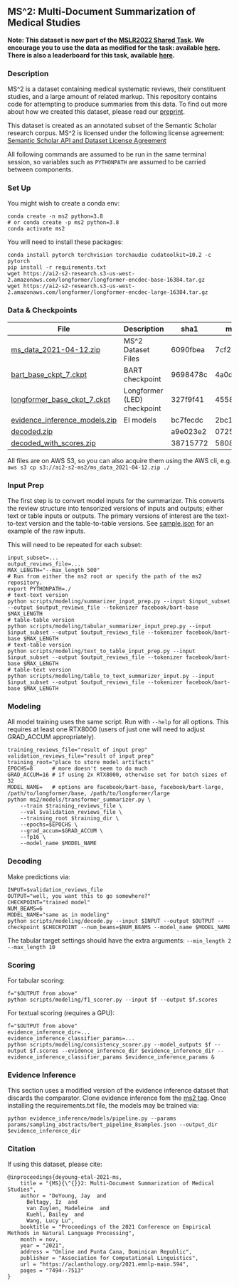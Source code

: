 ## MS^2: Multi-Document Summarization of Medical Studies

**Note: This dataset is now part of the [MSLR2022 Shared Task](https://github.com/allenai/mslr-shared-task). We encourage you to use the data as modified for the task: available [here](https://github.com/allenai/mslr-shared-task#dataset-access). There is also a leaderboard for this task, available [here](https://leaderboard.allenai.org/mslr-ms2/submissions/public).**

### Description

MS^2 is a dataset containing medical systematic reviews, their constituent studies, and a large amount of related markup. This repository contains code for attempting to produce summaries from this data. To find out more about how we created this dataset, please read our [preprint](https://arxiv.org/abs/2104.06486).

This dataset is created as an annotated subset of the Semantic Scholar research corpus. MS^2 is licensed under the following license agreement: [Semantic Scholar API and Dataset License Agreement](http://s2-public-api-prod.us-west-2.elasticbeanstalk.com/corpus/legal/)

All following commands are assumed to be run in the same terminal session, so variables such as `PYTHONPATH` are assumed to be carried between components.

### Set Up

You might wish to create a conda env:
```
conda create -n ms2 python=3.8
# or conda create -p ms2 python=3.8
conda activate ms2
```

You will need to install these packages:
```
conda install pytorch torchvision torchaudio cudatoolkit=10.2 -c pytorch
pip install -r requirements.txt
wget https://ai2-s2-research.s3-us-west-2.amazonaws.com/longformer/longformer-encdec-base-16384.tar.gz
wget https://ai2-s2-research.s3-us-west-2.amazonaws.com/longformer/longformer-encdec-large-16384.tar.gz
```

### Data & Checkpoints

| File        | Description | sha1        | md5         |
| ----------- | ----------- | ----------- | ----------- |
| [ms_data_2021-04-12.zip](https://ai2-s2-ms2.s3-us-west-2.amazonaws.com/ms_data_2021-04-12.zip)      | MS^2 Dataset Files | 6090fbea | 7cf243af |
| [bart_base_ckpt_7.ckpt](https://ai2-s2-ms2.s3-us-west-2.amazonaws.com/bart_base_ckpt_7.ckpt)        | BART checkpoint | 9698478c | 4a0d5630 |
| [longformer_base_ckpt_7.ckpt](https://ai2-s2-ms2.s3-us-west-2.amazonaws.com/longformer_base_ckpt_7.ckpt)        | Longformer (LED) checkpoint | 327f9f41 | 4558b0d4 |
| [evidence_inference_models.zip](https://ai2-s2-ms2.s3-us-west-2.amazonaws.com/evidence_inference_models.zip)        | EI models | bc7fecdc | 2bc1bdaf |
| [decoded.zip](https://ai2-s2-ms2.s3-us-west-2.amazonaws.com/decoded.zip)      |  | a9e023e2 | 0725f2a4 |
| [decoded_with_scores.zip](https://ai2-s2-ms2.s3-us-west-2.amazonaws.com/decoded_with_scores.zip)      |  | 38715772 | 5808924e |

All files are on AWS S3, so you can also acquire them using the AWS cli, e.g. `aws s3 cp s3://ai2-s2-ms2/ms_data_2021-04-12.zip ./`

[comment]: <> (```)
[comment]: <> (sha1sum ms_data_2021-04-12.zip)
[comment]: <> (6090fbea367c7c52a4c3a9418591792d8dea90e7  ms_data_2021-04-12.zip)
[comment]: <> (md5sum ms_data_2021-04-12.zip)
[comment]: <> (7cf243af2373ad496d948fc73d7dcf31  ms_data_2021-04-12.zip)
[comment]: <> (```)

### Input Prep

The first step is to convert model inputs for the summarizer. This converts the review structure into tensorized versions of inputs and outputs; either text or table inputs or outputs. The primary versions of interest are the text-to-text version and the table-to-table versions. See [sample.json](sample.json) for an example of the raw inputs.

This will need to be repeated for each subset:
```
input_subset=...
output_reviews_file=...
MAX_LENGTH="--max_length 500"
# Run from either the ms2 root or specify the path of the ms2 repository.
export PYTHONPATH=./
# text-text version
python scripts/modeling/summarizer_input_prep.py --input $input_subset --output $output_reviews_file --tokenizer facebook/bart-base $MAX_LENGTH
# table-table version
python scripts/modeling/tabular_summarizer_input_prep.py --input $input_subset --output $output_reviews_file --tokenizer facebook/bart-base $MAX_LENGTH
# text-table version
python scripts/modeling/text_to_table_input_prep.py --input $input_subset --output $output_reviews_file --tokenizer facebook/bart-base $MAX_LENGTH
# table-text version
python scripts/modeling/table_to_text_summarizer_input.py --input $input_subset --output $output_reviews_file --tokenizer facebook/bart-base $MAX_LENGTH
```

### Modeling

All model training uses the same script. Run with `--help` for all options. This requires at least one RTX8000 (users of just one will need to adjust GRAD_ACCUM appropriately).
```
training_reviews_file="result of input prep"
validation_reviews_file="result of input prep"
training_root="place to store model artifacts"
EPOCHS=8      # more doesn't seem to do much
GRAD_ACCUM=16 # if using 2x RTX8000, otherwise set for batch sizes of 32
MODEL_NAME=   # options are facebook/bart-base, facebook/bart-large, /path/to/longformer/base, /path/to/longformer/large
python ms2/models/transformer_summarizer.py \
    --train $training_reviews_file \
    --val $validation_reviews_file \
    --training_root $training_dir \
    --epochs=$EPOCHS \
    --grad_accum=$GRAD_ACCUM \
    --fp16 \
    --model_name $MODEL_NAME
```

### Decoding

Make predictions via:
```
INPUT=$validation_reviews_file
OUTPUT="well, you want this to go somewhere?"
CHECKPOINT="trained model"
NUM_BEAMS=6
MODEL_NAME="same as in modeling"
python scripts/modeling/decode.py --input $INPUT --output $OUTPUT --checkpoint $CHECKPOINT --num_beams=$NUM_BEAMS --model_name $MODEL_NAME
```

The tabular target settings should have the extra arguments: `--min_length 2 --max_length 10`

### Scoring

For tabular scoring:
```
f="$OUTPUT from above"
python scripts/modeling/f1_scorer.py --input $f --output $f.scores
```

For textual scoring (requires a GPU):
```
f="$OUTPUT from above"
evidence_inference_dir=...
evidence_inference_classifier_params=...
python scripts/modeling/consistency_scorer.py --model_outputs $f --output $f.scores --evidence_inference_dir $evidence_inference_dir --evidence_inference_classifier_params $evidence_inference_params &
```

### Evidence Inference

This section uses a modified version of the evidence inference dataset that discards the comparator. Clone evidence inference fom the [ms2 tag](https://github.com/jayded/evidence-inference/releases/tag/ms2). Once installing the requirements.txt file, the models may be trained via:
```
python evidence_inference/models/pipeline.py --params params/sampling_abstracts/bert_pipeline_8samples.json --output_dir $evidence_inference_dir
```

### Citation

If using this dataset, please cite:

```
@inproceedings{deyoung-etal-2021-ms,
    title = "{MS}{\^{}}2: Multi-Document Summarization of Medical Studies",
    author = "DeYoung, Jay  and
      Beltagy, Iz  and
      van Zuylen, Madeleine  and
      Kuehl, Bailey  and
      Wang, Lucy Lu",
    booktitle = "Proceedings of the 2021 Conference on Empirical Methods in Natural Language Processing",
    month = nov,
    year = "2021",
    address = "Online and Punta Cana, Dominican Republic",
    publisher = "Association for Computational Linguistics",
    url = "https://aclanthology.org/2021.emnlp-main.594",
    pages = "7494--7513"
}
```
